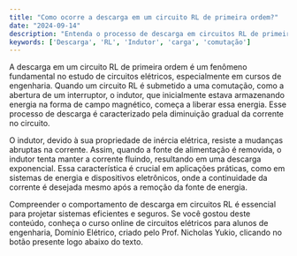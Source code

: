 ```yaml
---
title: "Como ocorre a descarga em um circuito RL de primeira ordem?"
date: "2024-09-14"
description: "Entenda o processo de descarga em circuitos RL de primeira ordem e a importância dos indutores nesse contexto."
keywords: ['Descarga', 'RL', 'Indutor', 'carga', 'comutação']
---
```


A descarga em um circuito RL de primeira ordem é um fenômeno fundamental no estudo de circuitos elétricos, especialmente em cursos de engenharia. Quando um circuito RL é submetido a uma comutação, como a abertura de um interruptor, o indutor, que inicialmente estava armazenando energia na forma de campo magnético, começa a liberar essa energia. Esse processo de descarga é caracterizado pela diminuição gradual da corrente no circuito.

O indutor, devido à sua propriedade de inércia elétrica, resiste a mudanças abruptas na corrente. Assim, quando a fonte de alimentação é removida, o indutor tenta manter a corrente fluindo, resultando em uma descarga exponencial. Essa característica é crucial em aplicações práticas, como em sistemas de energia e dispositivos eletrônicos, onde a continuidade da corrente é desejada mesmo após a remoção da fonte de energia.

Compreender o comportamento de descarga em circuitos RL é essencial para projetar sistemas eficientes e seguros. Se você gostou deste conteúdo, conheça o curso online de circuitos elétricos para alunos de engenharia, Domínio Elétrico, criado pelo Prof. Nicholas Yukio, clicando no botão presente logo abaixo do texto.